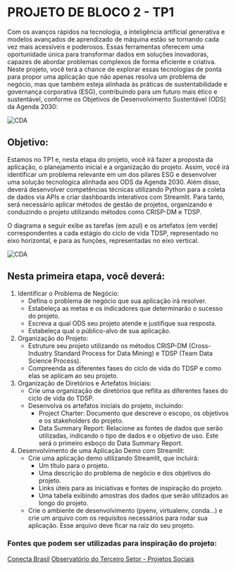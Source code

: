 # PROJETO DE BLOCO 2 - TP1

Com os avanços rápidos na tecnologia, a inteligência artificial generativa e modelos avançados de aprendizado de máquina estão se tornando cada vez mais acessíveis e poderosos. Essas ferramentas oferecem uma oportunidade única para transformar dados em soluções inovadoras, capazes de abordar problemas complexos de forma eficiente e criativa. Neste projeto, você terá a chance de explorar essas tecnologias de ponta para propor uma aplicação que não apenas resolva um problema de negócio, mas que também esteja alinhada às práticas de sustentabilidade e governança corporativa (ESG), contribuindo para um futuro mais ético e sustentável, conforme os Objetivos de Desenvolvimento Sustentável (ODS) da Agenda 2030:


![CDA](/images/CDA2.png)

## Objetivo:

Estamos no TP1 e, nesta etapa do projeto, você irá fazer a proposta da aplicação, o planejamento inicial e a organização do projeto. Assim, você irá identificar um problema relevante em um dos pilares ESG e desenvolver uma solução tecnológica alinhada aos ODS da Agenda 2030. Além disso, deverá desenvolver competências técnicas utilizando Python para a coleta de dados via APIs e criar dashboards interativos com Streamlit. Para tanto, será necessário aplicar métodos de gestão de projetos, organizando e conduzindo o projeto utilizando métodos como CRISP-DM e TDSP.

O diagrama a seguir exibe as tarefas (em azul) e os artefatos (em verde) correspondentes a cada estágio do ciclo de vida TDSP, representado no eixo horizontal, e para as funções, representadas no eixo vertical.

![CDA](/images/CDA1.png)


## Nesta primeira etapa, você deverá:

1. Identificar o Problema de Negócio:
    - Defina o problema de negócio que sua aplicação irá resolver.
    - Estabeleça as metas e os indicadores que determinarão o sucesso do projeto.
    - Escreva a qual ODS seu projeto atende e justifique sua resposta.
    - Estabeleça qual o público-alvo de sua aplicação.
2. Organização do Projeto:
    - Estruture seu projeto utilizando os métodos CRISP-DM (Cross-Industry Standard Process for Data Mining) e TDSP (Team Data Science Process).
    - Compreenda as diferentes fases do ciclo de vida do TDSP e como elas se aplicam ao seu projeto.
3. Organização de Diretórios e Artefatos Iniciais:
    - Crie uma organização de diretórios que reflita as diferentes fases do ciclo de vida do TDSP.
    - Desenvolva os artefatos iniciais do projeto, incluindo:
        - Project Charter: Documento que descreve o escopo, os objetivos e os stakeholders do projeto.
        - Data Summary Report: Relacione as fontes de dados que serão utilizadas, indicando o tipo de dados e o objetivo de uso. Este será o primeiro esboço do Data Summary Report.
4. Desenvolvimento de uma Aplicação Demo com Streamlit:
    - Crie uma aplicação demo utilizando Streamlit, que incluirá:
        - Um título para o projeto.
        - Uma descrição do problema de negócio e dos objetivos do projeto.
        - Links úteis para as iniciativas e fontes de inspiração do projeto.
        - Uma tabela exibindo amostras dos dados que serão utilizados ao longo do projeto.
    - Crie o ambiente de desenvolvimento (pyenv, virtualenv, conda…) e crie um arquivo com os requisitos necessários para rodar sua aplicação. Esse arquivo deve ficar na raiz do seu projeto.


### Fontes que podem ser utilizadas para inspiração do projeto:

[Conecta Brasil](https://conectabrasil.org/home)
[Observatório do Terceiro Setor - Projetos Sociais](https://observatorio3setor.org.br/lista-conheca-projetos-sociais-de-15-causas-diferentes/)
